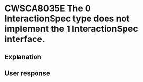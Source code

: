 # CWSCA8035E The 0 InteractionSpec type does not implement the 1 InteractionSpec interface.

## Explanation

## User response